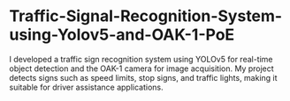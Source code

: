# Traffic-Signal-Recognition-System-using-Yolov5-and-OAK-1-PoE
I developed a traffic sign recognition system using YOLOv5 for real-time object detection and the OAK-1 camera for image acquisition. My project detects signs such as speed limits, stop signs, and traffic lights, making it suitable for driver assistance applications.
